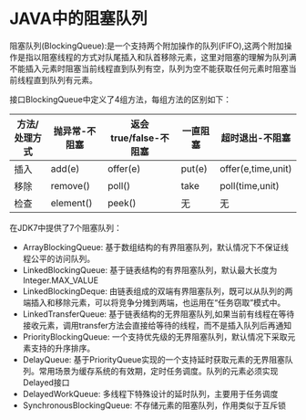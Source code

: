 JAVA中的阻塞队列
===

阻塞队列(BlockingQueue):是一个支持两个附加操作的队列(FIFO),这两个附加操作是指以阻塞线程的方式对队尾插入和队首移除元素，这里对阻塞的理解为队列满
不能插入元素时阻塞当前线程直到队列有空，队列为空不能获取任何元素时阻塞当前线程直到队列有元素。

接口BlockingQueue中定义了4组方法，每组方法的区别如下：

|方法/处理方式|抛异常-不阻塞|返会true/false-不阻塞|一直阻塞|超时退出-不阻塞|
|---|---|---|---|---|
|插入|add(e)|offer(e)|put(e)|offer(e,time,unit)|
|移除|remove()|poll()|take|poll(time,unit)|
|检查|element()|peek()|无|无|

在JDK7中提供了7个阻塞队列：

- ArrayBlockingQueue: 基于数组结构的有界阻塞队列，默认情况下不保证线程公平的访问队列。
- LinkedBlockingQueue: 基于链表结构的有界阻塞队列，默认最大长度为Integer.MAX_VALUE
- LinkedBlockingDeque: 由链表组成的双端有界阻塞队列，既可以从队列的两端插入和移除元素，可以将竞争分摊到两端，也运用在“任务窃取”模式中。
- LinkedTransferQueue: 基于链表结构的无界阻塞队列,如果当前有线程在等待接收元素，调用transfer方法会直接给等待的线程，而不是插入队列后再通知
- PriorityBlockingQueue: 一个支持优先级的无界阻塞队列，默认情况下采取元素支持的升序排序。
- DelayQueue: 基于PriorityQueue实现的一个支持延时获取元素的无界阻塞队列。常用场景为缓存系统的有效期，定时任务调度。队列的元素必须实现Delayed接口
- DelayedWorkQueue: 多线程下特殊设计的延时队列，主要用于任务调度
- SynchronousBlockingQueue: 不存储元素的阻塞队列，作用类似于互斥锁


